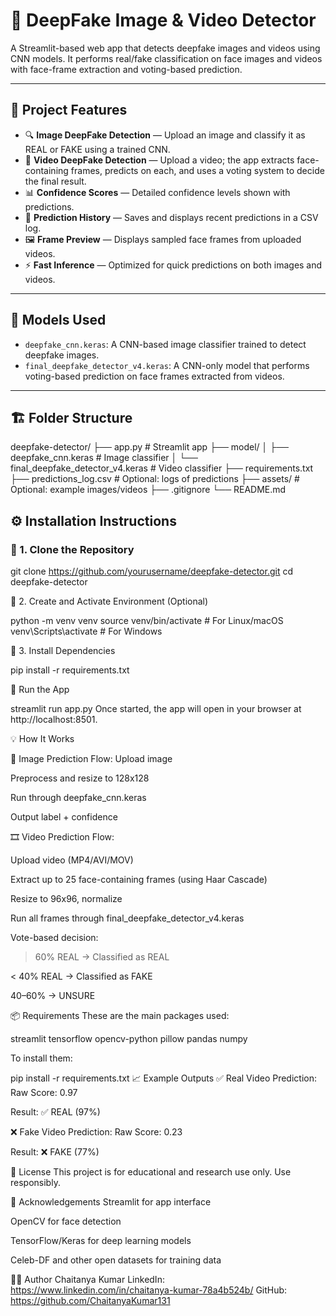 # 🧠 DeepFake Image & Video Detector

A Streamlit-based web app that detects deepfake images and videos using CNN models. It performs real/fake classification on face images and videos with face-frame extraction and voting-based prediction.

---

## 📌 Project Features

- 🔍 **Image DeepFake Detection** — Upload an image and classify it as REAL or FAKE using a trained CNN.
- 🎥 **Video DeepFake Detection** — Upload a video; the app extracts face-containing frames, predicts on each, and uses a voting system to decide the final result.
- 📊 **Confidence Scores** — Detailed confidence levels shown with predictions.
- 📂 **Prediction History** — Saves and displays recent predictions in a CSV log.
- 🖼 **Frame Preview** — Displays sampled face frames from uploaded videos.
- ⚡ **Fast Inference** — Optimized for quick predictions on both images and videos.

---

## 🧠 Models Used

- `deepfake_cnn.keras`: A CNN-based image classifier trained to detect deepfake images.
- `final_deepfake_detector_v4.keras`: A CNN-only model that performs voting-based prediction on face frames extracted from videos.

---

## 🏗 Folder Structure

deepfake-detector/
├── app.py # Streamlit app
├── model/
│ ├── deepfake_cnn.keras # Image classifier
│ └── final_deepfake_detector_v4.keras # Video classifier
├── requirements.txt
├── predictions_log.csv # Optional: logs of predictions
├── assets/ # Optional: example images/videos
├── .gitignore
└── README.md

## ⚙️ Installation Instructions

### 🔹 1. Clone the Repository

git clone https://github.com/yourusername/deepfake-detector.git
cd deepfake-detector

🔹 2. Create and Activate Environment (Optional)

python -m venv venv
source venv/bin/activate       # For Linux/macOS
venv\Scripts\activate          # For Windows

🔹 3. Install Dependencies

pip install -r requirements.txt

🚀 Run the App

streamlit run app.py
Once started, the app will open in your browser at http://localhost:8501.

💡 How It Works

📸 Image Prediction Flow:
Upload image

Preprocess and resize to 128x128

Run through deepfake_cnn.keras

Output label + confidence

🎞️ Video Prediction Flow:

Upload video (MP4/AVI/MOV)

Extract up to 25 face-containing frames (using Haar Cascade)

Resize to 96x96, normalize

Run all frames through final_deepfake_detector_v4.keras

Vote-based decision:

> 60% REAL → Classified as REAL

< 40% REAL → Classified as FAKE

40–60% → UNSURE

📦 Requirements
These are the main packages used:

streamlit
tensorflow
opencv-python
pillow
pandas
numpy

To install them:

pip install -r requirements.txt
📈 Example Outputs
✅ Real Video Prediction:
Raw Score: 0.97

Result: ✅ REAL (97%)

❌ Fake Video Prediction:
Raw Score: 0.23

Result: ❌ FAKE (77%)

📄 License
This project is for educational and research use only. Use responsibly.

🙌 Acknowledgements
Streamlit for app interface

OpenCV for face detection

TensorFlow/Keras for deep learning models

Celeb-DF and other open datasets for training data

👨‍💻 Author
Chaitanya Kumar
LinkedIn: https://www.linkedin.com/in/chaitanya-kumar-78a4b524b/
GitHub: https://github.com/ChaitanyaKumar131

